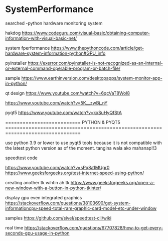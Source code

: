 # SystemPerformance
searched
-python hardware monitoring system


hakdog
https://www.codeguru.com/visual-basic/obtaining-computer-information-with-visual-basic-net/

system fperformance
https://www.thepythoncode.com/article/get-hardware-system-information-python#GPU_info

pyinstaller
https://exerror.com/pyinstaller-is-not-recognized-as-an-internal-or-external-command-operable-program-or-batch-file/

sample
https://www.earthinversion.com/desktopapps/system-monitor-app-in-python/

qt design
https://www.youtube.com/watch?v=6qcVaT8Wol8

https://www.youtube.com/watch?v=5K__zwBj_nY

pyqt5
https://www.youtube.com/watch?v=kxSuHyQfStA


==========================   PYTHON & PYQT5 ================================================================================



use python 3.9 or lower to use pyqt5 tools because it is not compatible with the latest python version as of the moment.
tangina wala ako mahanap!!3


speedtest code

https://www.youtube.com/watch?v=sPq8a1MUgr0
https://www.geeksforgeeks.org/test-internet-speed-using-python/

creating another tk wihtin ah tk
https://www.geeksforgeeks.org/open-a-new-window-with-a-button-in-python-tkinter/


display gpu even integrated graphics
https://stackoverflow.com/questions/38103690/get-system-informationcpu-speed-total-ram-graphic-card-model-etc-under-window

samples
https://github.com/sivel/speedtest-cli/wiki


real time 
https://stackoverflow.com/questions/67707828/how-to-get-every-seconds-gpu-usage-in-python
